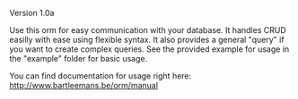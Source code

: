 Version 1.0a

Use this orm for easy communication with your database.
It handles CRUD easilly with ease using flexible syntax.
It also provides a general "query" if you want to create complex queries.
See the provided example for usage in the "example" folder for basic usage.

You can find documentation for usage right here: http://www.bartleemans.be/orm/manual
